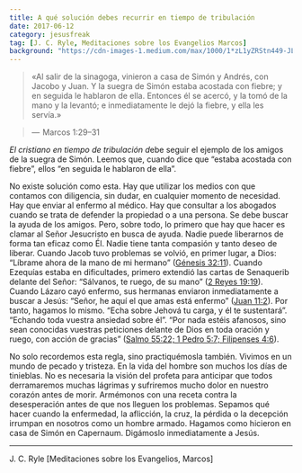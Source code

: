 ```yaml
---
title: A qué solución debes recurrir en tiempo de tribulación
date: 2017-06-12
category: jesusfreak
tag: [J. C. Ryle, Meditaciones sobre los Evangelios Marcos]
background: "https://cdn-images-1.medium.com/max/1000/1*zL1yZRStn449-JLW7H3X2w.jpeg"
---
```


> «Al salir de la sinagoga, vinieron a casa de Simón y Andrés, con Jacobo y Juan. Y la suegra de Simón estaba acostada con fiebre; y en seguida le hablaron de ella. Entonces él se acercó, y la tomó de la mano y la levantó; e inmediatamente le dejó la fiebre, y ella les servía.» 

> —  Marcos 1:29–31

*El cristiano en tiempo de tribulación d*ebe seguir el ejemplo de los amigos de la suegra de Simón. Leemos que, cuando dice que “estaba acostada con fiebre”, ellos “en seguida le hablaron de ella”.

No existe solución como esta. Hay que utilizar los medios con que contamos con diligencia, sin dudar, en cualquier momento de necesidad. Hay que enviar al enfermo al médico. Hay que consultar a los abogados cuando se trata de defender la propiedad o a una persona. Se debe buscar la ayuda de los amigos. Pero, sobre todo, lo primero que hay que hacer es clamar al Señor Jesucristo en busca de ayuda. Nadie puede liberarnos de forma tan eficaz como Él. Nadie tiene tanta compasión y tanto deseo de liberar. Cuando Jacob tuvo problemas se volvió, en primer lugar, a Dios: “Líbrame ahora de la mano de mi hermano” ([Génesis 32:11](https://www.biblegateway.com/passage/?search=G%C3%A9nesis+32%3A11&version=NVI)). Cuando Ezequías estaba en dificultades, primero extendió las cartas de Senaquerib delante del Señor: “Sálvanos, te ruego, de su mano” ([2 Reyes 19:19](https://www.biblegateway.com/passage/?search=2+Reyes+19%3A19&version=NVI)). Cuando Lázaro cayó enfermo, sus hermanas enviaron inmediatamente a buscar a Jesús: “Señor, he aquí el que amas está enfermo” ([Juan 11:2](https://www.biblegateway.com/passage/?search=2+Reyes+19%3A19&version=NVI)). Por tanto, hagamos lo mismo. “Echa sobre Jehová tu carga, y él te sustentará”. “Echando toda vuestra ansiedad sobre él”. “Por nada estéis afanosos, sino sean conocidas vuestras peticiones delante de Dios en toda oración y ruego, con acción de gracias” ([Salmo 55:22; 1 Pedro 5:7; Filipenses 4:6](https://www.biblegateway.com/passage/?search=Salmo+55%3A22%3B+1+Pedro+5%3A7%3B+Filipenses+4%3A6&version=NVI)).

No solo recordemos esta regla, sino practiquémosla también. Vivimos en un mundo de pecado y tristeza. En la vida del hombre son muchos los días de tinieblas. No es necesaria la visión del profeta para anticipar que todos derramaremos muchas lágrimas y sufriremos mucho dolor en nuestro corazón antes de morir. Armémonos con una receta contra la desesperación antes de que nos lleguen los problemas. Sepamos qué hacer cuando la enfermedad, la aflicción, la cruz, la pérdida o la decepción irrumpan en nosotros como un hombre armado. Hagamos como hicieron en casa de Simón en Capernaum. Digámoslo inmediatamente a Jesús.

* * *

J. C. Ryle [Meditaciones sobre los Evangelios, Marcos]
